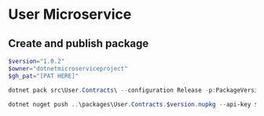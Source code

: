 # User Microservice

## Create and publish package

```powershell
$version="1.0.2"
$owner="dotnetmicroserviceproject"
$gh_pat="[PAT HERE]"

dotnet pack src\User.Contracts\ --configuration Release -p:PackageVersion=$version -p:RepositoryUrl=https://github.com/$owner/user -o ..\packages

dotnet nuget push ..\packages\User.Contracts.$version.nupkg --api-key $gh_pat --source "github"

```


